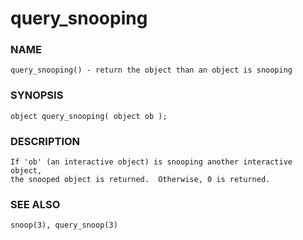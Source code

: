 # query_snooping

### NAME

    query_snooping() - return the object than an object is snooping

### SYNOPSIS

    object query_snooping( object ob );

### DESCRIPTION

    If 'ob' (an interactive object) is snooping another interactive object,
    the snooped object is returned.  Otherwise, 0 is returned.

### SEE ALSO

    snoop(3), query_snoop(3)

